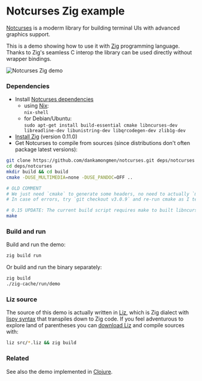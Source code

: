 
# Notcurses Zig example

[Notcurses](https://notcurses.com/) is a moderm library for building terminal UIs with advanced graphics support.

This is a demo showing how to use it with [Zig](https://ziglang.org/) programming language.  
Thanks to Zig's seamless C interop the library can be used directly without wrapper bindings.

![Notcurses Zig demo](https://user-images.githubusercontent.com/755611/114319180-d83ac400-9aff-11eb-8b50-3e9a388b91c7.png)

### Dependencies
- Install [Notcurses dependencies](https://github.com/dankamongmen/notcurses/blob/master/INSTALL.md)
  - using [Nix](https://nixos.org/):  
  `nix-shell`
  - for Debian/Ubuntu:  
  `sudo apt-get install build-essential cmake libncurses-dev libreadline-dev libunistring-dev libqrcodegen-dev zlib1g-dev`
- [Install Zig](https://ziglang.org/download/) (version 0.11.0)
- Get Notcurses to compile from sources (since distributions don't often package latest versions):
```sh
git clone https://github.com/dankamongmen/notcurses.git deps/notcurses
cd deps/notcurses
mkdir build && cd build
cmake -DUSE_MULTIMEDIA=none -DUSE_PANDOC=OFF ..

# OLD COMMENT
# We just need `cmake` to generate some headers, no need to actually `make` since rest will be handled by Zig
# In case of errors, try `git checkout v3.0.9` and re-run cmake as I tested it with this version.

# 0.15 UPDATE: The current build script requires make to built libncurses-core
make
```

### Build and run

Build and run the demo:
```sh
zig build run
```

Or build and run the binary separately:
```sh
zig build
./zig-cache/run/demo
```

### Liz source

The source of this demo is actually written in [Liz](https://github.com/dundalek/liz), which is Zig dialect with [lispy syntax](https://en.m.wikipedia.org/wiki/S-expression) that transpiles down to Zig code. If you feel adventurous to explore land of parentheses you can  [download Liz](https://github.com/dundalek/liz/releases/latest) and compile sources with:

```sh
liz src/*.liz && zig build
```

### Related

See also the demo implemented in [Clojure](https://github.com/dundalek/notcurses-clojure-example).
